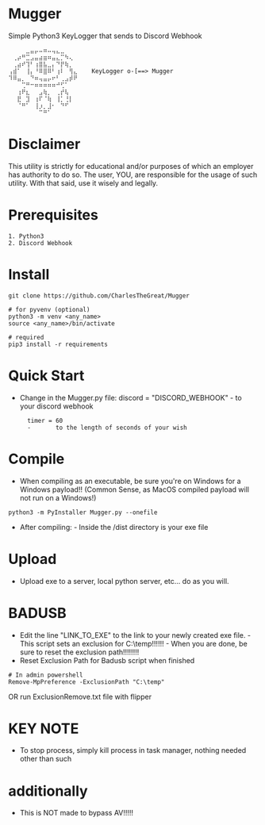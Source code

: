 # Mugger
Simple Python3 KeyLogger that sends to Discord Webhook

```
⠀⠀⠀⠀⣀⣤⡤⠤⠶⠤⢤⣄⣀⠀⠀⠀
⠀⢀⡴⠛⣉⣠⣤⣴⣶⠶⣤⣄⡉⠳⢄⠀
⠀⢀⣴⠞⢹⠃⢰⣿⣧⣀⡄⠙⡟⢷⡀⠀
⢠⣾⠁⠀⢸⡄⠘⠿⣿⠿⠃⢰⠇⠀⢻⣄    KeyLogger o-[==> Mugger
⠹⠿⣤⡀⠀⠙⠶⢤⣤⡤⠖⠃⢀⣠⡾⠟
⠀⠀⠀⢉⠛⠒⠶⠶⠶⠶⠶⠚⢋⠁⠀⠀
⠀⠀⢰⠟⣆⠀⠀⣠⢷⡀⠀⢀⡞⢧⠀⠀
⠀⠀⣟⠀⣹⠀⢰⠏⠈⢷⠀⢸⡁⢘⡇⠀
⠀⠀⠈⠛⠁⠀⢸⡰⡀⣸⠂⠀⠙⠋⠀⠀
⠀⠀⠀⠀⠀⠀⠀⠉⠛⠁⠀⠀⠀⠀⠀⠀
```

# Disclaimer
This utility is strictly for educational and/or purposes of which an employer has authority to do so.
The user, YOU, are responsible for the usage of such utility. With that said, use it wisely and legally.

# Prerequisites
```
1. Python3
2. Discord Webhook
```

# Install
```
git clone https://github.com/CharlesTheGreat/Mugger

# for pyvenv (optional)
python3 -m venv <any_name>
source <any_name>/bin/activate

# required
pip3 install -r requirements
```

# Quick Start
* Change in the Mugger.py file:
        discord = "DISCORD_WEBHOOK"
        -       to your discord webhook

        timer = 60
        -       to the length of seconds of your wish



# Compile
* When compiling as an executable, be sure you're on Windows for a Windows payload!! (Common Sense, as MacOS compiled payload will not run on a Windows!)
```
python3 -m PyInstaller Mugger.py --onefile
```
* After compiling:
        - Inside the /dist directory is your exe file
        
# Upload
* Upload exe to a server, local python server, etc... do as you will.

# BADUSB
* Edit the line "LINK_TO_EXE" to the link to your newly created exe file.
        - This script sets an exclusion for C:\temp!!!!!!
        - When you are done, be sure to reset the exclusion path!!!!!!!!
* Reset Exclusion Path for Badusb script when finished
```
# In admin powershell
Remove-MpPreference -ExclusionPath "C:\temp"
```
OR 
run ExclusionRemove.txt file with flipper

# KEY NOTE
* To stop process, simply kill process in task manager, nothing needed other than such

# additionally
* This is NOT made to bypass AV!!!!!